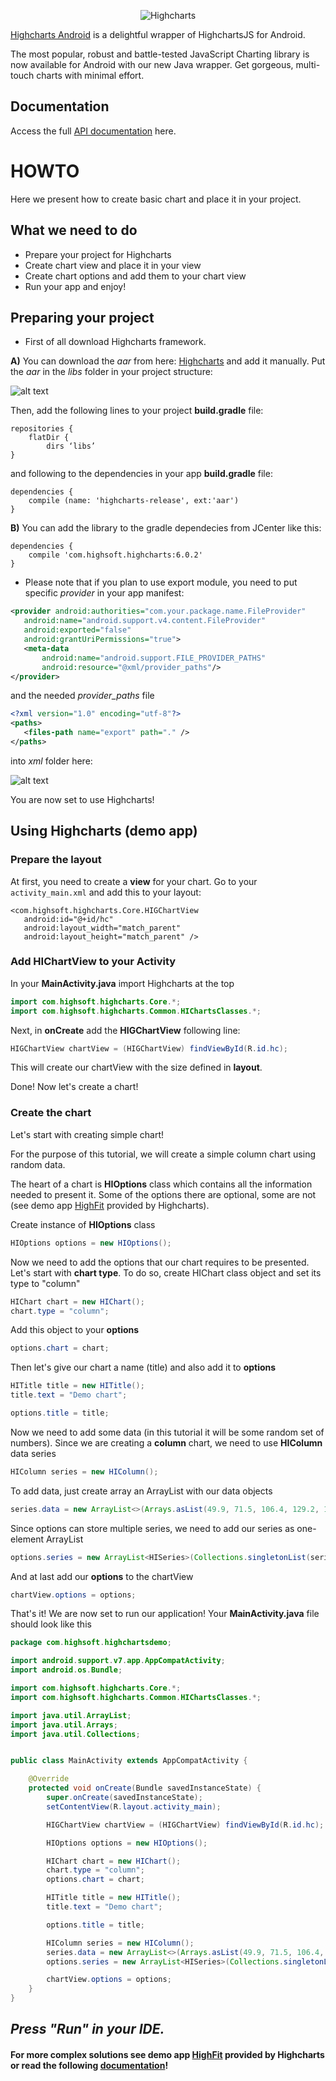 <p align="center" >
<img src="https://github.com/spinneyio/highcharts-android/blob/deployReady/Release/Images/logo.png" alt="Highcharts" title="Highcharts">
</p>

[Highcharts Android](http://www.highcharts.com/blog/mobile/) is a delightful wrapper of HighchartsJS for Android.

The most popular, robust and battle-tested JavaScript Charting library is now available for Android with our new Java wrapper. Get gorgeous, multi-touch charts with minimal effort.

## Documentation

Access the full [API documentation](https://api.highcharts.com/android/highcharts/) here.

# HOWTO

Here we present how to create basic chart and place it in your project.


## What we need to do

  - Prepare your project for Highcharts
  - Create chart view and place it in your view
  - Create chart options and add them to your chart view
  - Run your app and enjoy!


## Preparing your project

- First of all download Highcharts framework. 

**A)** You can download the _aar_ from here: [Highcharts](link) and add it manually. Put the _aar_ in the _libs_ folder in your project structure:

![alt text](https://github.com/spinneyio/highcharts-android/blob/deployReady/Release/Images/1.png "Files1")

Then, add the following lines to your project **build.gradle** file:

    repositories {
        flatDir {
            dirs ‘libs’
	}

and following to the dependencies in your app **build.gradle** file:

    dependencies {
        compile (name: 'highcharts-release', ext:'aar')
    }

**B)** You can add the library to the gradle dependecies from JCenter like this:

    dependencies {
        compile 'com.highsoft.highcharts:6.0.2'
    }
    
- Please note that if you plan to use export module, you need to put specific _provider_ in your app manifest:

```xml
<provider android:authorities="com.your.package.name.FileProvider"
   android:name="android.support.v4.content.FileProvider"
   android:exported="false"
   android:grantUriPermissions="true">
   <meta-data
       android:name="android.support.FILE_PROVIDER_PATHS"
       android:resource="@xml/provider_paths"/>
</provider>
```
and the needed _provider_paths_ file
```xml
<?xml version="1.0" encoding="utf-8"?>
<paths>
   <files-path name="export" path="." />
</paths>
```
into _xml_ folder here:

![alt text](https://github.com/spinneyio/highcharts-android/blob/deployReady/Release/Images/2.png "Files2")

You are now set to use Highcharts!

## Using Highcharts (demo app)

### Prepare the layout

At first, you need to create a **view** for your chart. Go to your `activity_main.xml` and add this to your layout:
```
<com.highsoft.highcharts.Core.HIGChartView
   android:id="@+id/hc"
   android:layout_width="match_parent"
   android:layout_height="match_parent" />

```

### Add HIChartView to your Activity

In your **MainActivity.java** import Highcharts at the top

```java
import com.highsoft.highcharts.Core.*;
import com.highsoft.highcharts.Common.HIChartsClasses.*;
```

Next, in **onCreate** add the **HIGChartView** following line:
```java
HIGChartView chartView = (HIGChartView) findViewById(R.id.hc);
```

This will create our chartView with the size defined in **layout**.

Done! Now let's create a chart!

### Create the chart

Let's start with creating simple chart!

For the purpose of this tutorial, we will create a simple column chart using random data.

The heart of a chart is **HIOptions** class which contains all the information needed to present it. Some of the options there are optional, some are not (see demo app [HighFit](link) provided by Highcharts). 

Create instance of **HIOptions** class
```java
HIOptions options = new HIOptions();
```
Now we need to add the options that our chart requires to be presented. Let's start with **chart type**. To do so, create HIChart class object and set its type to "column"
```java
HIChart chart = new HIChart();
chart.type = "column";
```
Add this object to your **options**
```java
options.chart = chart;
```
Then let's give our chart a name (title) and also add it to **options**
```java
HITitle title = new HITitle();
title.text = "Demo chart";

options.title = title;
```
Now we need to add some data (in this tutorial it will be some random set of numbers). Since we are creating a **column** chart, we need to use **HIColumn** data series
```java
HIColumn series = new HIColumn();
```
To add data, just create array an ArrayList with our data objects
```java
series.data = new ArrayList<>(Arrays.asList(49.9, 71.5, 106.4, 129.2, 144, 176, 135.6, 148.5, 216.4, 194.1, 95.6, 54.4));
```
Since options can store multiple series, we need to add our series as one-element ArrayList
```java
options.series = new ArrayList<HISeries>(Collections.singletonList(series));
```
And at last add our **options** to the chartView
```java
chartView.options = options;
```

That's it! We are now set to run our application!
Your **MainActivity.java** file should look like this
```java
package com.highsoft.highchartsdemo;

import android.support.v7.app.AppCompatActivity;
import android.os.Bundle;

import com.highsoft.highcharts.Core.*;
import com.highsoft.highcharts.Common.HIChartsClasses.*;

import java.util.ArrayList;
import java.util.Arrays;
import java.util.Collections;


public class MainActivity extends AppCompatActivity {

    @Override
    protected void onCreate(Bundle savedInstanceState) {
        super.onCreate(savedInstanceState);
        setContentView(R.layout.activity_main);

        HIGChartView chartView = (HIGChartView) findViewById(R.id.hc);

        HIOptions options = new HIOptions();

        HIChart chart = new HIChart();
        chart.type = "column";
        options.chart = chart;

        HITitle title = new HITitle();
        title.text = "Demo chart";

        options.title = title;

        HIColumn series = new HIColumn();
        series.data = new ArrayList<>(Arrays.asList(49.9, 71.5, 106.4, 129.2, 144, 176, 135.6, 148.5, 216.4, 194.1, 95.6, 54.4));
        options.series = new ArrayList<HISeries>(Collections.singletonList(series));

        chartView.options = options;
    }
}

```

## ***Press "Run" in your IDE.***
#### For more complex solutions see demo app [HighFit](link) provided by Highcharts or read the following [documentation](https://api.highcharts.com/android/highcharts/)!

